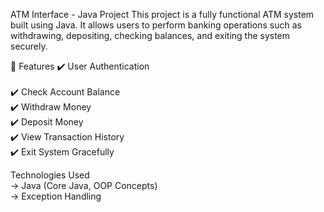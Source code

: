 ATM Interface - Java Project
This project is a fully functional ATM system built using Java. It allows users to perform banking operations such as withdrawing, depositing, checking balances, and exiting the system securely.

📌 Features 
✔️ User Authentication <br/>  
✔️ Check Account Balance <br/>
✔️ Withdraw Money <br/>
✔️ Deposit Money<br/>
✔️ View Transaction History<br/>
✔️ Exit System Gracefully<br/>

Technologies Used<br/>
-> Java (Core Java, OOP Concepts)<br/>
-> Exception Handling<br/>


